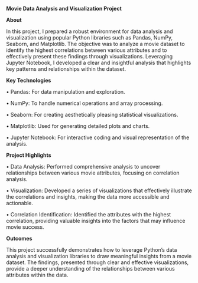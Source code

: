 **Movie Data Analysis and Visualization Project**

**About**

In this project, I prepared a robust environment for data analysis and visualization using popular Python libraries such as Pandas, NumPy, Seaborn, and Matplotlib. The objective was to analyze a movie dataset to identify the highest correlations between various attributes and to effectively present these findings through visualizations. Leveraging Jupyter Notebook, I developed a clear and insightful analysis that highlights key patterns and relationships within the dataset.

**Key Technologies**

•	Pandas: For data manipulation and exploration.

•	NumPy: To handle numerical operations and array processing.

•	Seaborn: For creating aesthetically pleasing statistical visualizations.

•	Matplotlib: Used for generating detailed plots and charts.

•	Jupyter Notebook: For interactive coding and visual representation of the analysis.

**Project Highlights**

•	Data Analysis: Performed comprehensive analysis to uncover relationships between various movie attributes, focusing on correlation analysis.

•	Visualization: Developed a series of visualizations that effectively illustrate the correlations and insights, making the data more accessible and actionable.

•	Correlation Identification: Identified the attributes with the highest correlation, providing valuable insights into the factors that may influence movie success.

**Outcomes**

This project successfully demonstrates how to leverage Python’s data analysis and visualization libraries to draw meaningful insights from a movie dataset. The findings, presented through clear and effective visualizations, provide a deeper understanding of the relationships between various attributes within the data.

